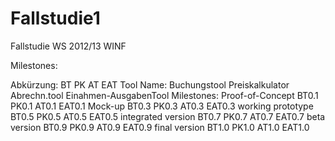 Fallstudie1
===========

Fallstudie WS 2012/13 WINF

Milestones:

Abkürzung:		BT		PK		AT		EAT
Tool Name:		Buchungstool	Preiskalkulator	Abrechn.tool	Einahmen-AusgabenTool
Milestones:
Proof-of-Concept	BT0.1		PK0.1		AT0.1		EAT0.1
Mock-up	        	BT0.3		PK0.3		AT0.3		EAT0.3
working prototype	BT0.5		PK0.5		AT0.5		EAT0.5
integrated version	BT0.7		PK0.7		AT0.7		EAT0.7
beta version		BT0.9		PK0.9		AT0.9		EAT0.9
final version		BT1.0		PK1.0		AT1.0		EAT1.0


